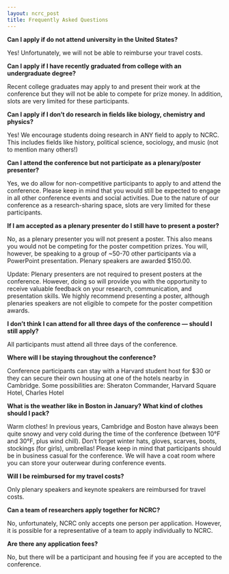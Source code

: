 ```yaml
---
layout: ncrc_post
title: Frequently Asked Questions
---
```


**Can I apply if do not attend university in the United States?**

Yes! Unfortunately, we will not be able to reimburse your travel costs.

**Can I apply if I have recently graduated from college with an undergraduate degree?**

Recent college graduates may apply to and present their work at the conference but they will not be able to compete for prize money. In addition, slots are very limited for these participants.

**Can I apply if I don’t do research in fields like biology, chemistry and physics?**

Yes! We encourage students doing research in ANY field to apply to NCRC. This includes fields like history, political science, sociology, and music (not to mention many others!)

**Can I attend the conference but not participate as a plenary/poster presenter?**

Yes, we do allow for non-competitive participants to apply to and attend the conference. Please keep in mind that you would still be expected to engage in all other conference events and social activities. Due to the nature of our conference as a research-sharing space, slots are very limited for these participants.

**If I am accepted as a plenary presenter do I still have to present a poster?**

No, as a plenary presenter you will not present a poster. This also means you would not be competing for the poster competition prizes. You will, however, be speaking to a group of ~50-70 other participants via a PowerPoint presentation. Plenary speakers are awarded $150.00.

Update: Plenary presenters are not required to present posters at the conference. However, doing so will provide you with the opportunity to receive valuable feedback on your research, communication, and presentation skills. We highly recommend presenting a poster, although plenaries speakers are not eligible to compete for the poster competition awards.

**I don’t think I can attend for all three days of the conference — should I still apply?**

All participants must attend all three days of the conference.

**Where will I be staying throughout the conference?**

Conference participants can stay with a Harvard student host for $30 or they can secure their own housing at one of the hotels nearby in Cambridge. Some possibilities are: Sheraton Commander, Harvard Square Hotel, Charles Hotel

**What is the weather like in Boston in January? What kind of clothes should I pack?**

Warm clothes! In previous years, Cambridge and Boston have always been quite snowy and very cold during the time of the conference (between 10°F and 30°F, plus wind chill). Don’t forget winter hats, gloves, scarves, boots, stockings (for girls), umbrellas! Please keep in mind that participants should be in business casual for the conference. We will have a coat room where you can store your outerwear during conference events.

**Will I be reimbursed for my travel costs?**

Only plenary speakers and keynote speakers are reimbursed for travel costs.

**Can a team of researchers apply together for NCRC?**

No, unfortunately, NCRC only accepts one person per application. However, it is possible for a representative of a team to apply individually to NCRC.

**Are there any application fees?**

No, but there will be a participant and housing fee if you are accepted to the conference.
